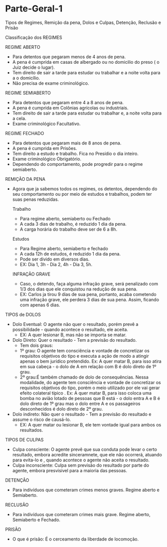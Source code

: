 # Parte-Geral-1
Tipos de Regimes, Remição da pena, Dolos e Culpas, Detenção, Reclusão e Prisão

Classificação dos REGIMES

REGIME ABERTO
- Para detentos que pegaram menos de 4 anos de pena.
- A pena é cumprida em casas de albergado ou no domicilio do preso ( o Juiz decide o lugar).
- Tem direito de sair a tarde para estudar ou trabalhar e a noite volta para a o domicílio.
- Não precisa de exame criminológico.

REGIME SEMIABERTO
- Para detentos que pegaram entre 4 a 8 anos de pena.
- A pena é cumprida em Colônias agrícolas ou industriais.
- Tem direito de sair a tarde para estudar ou trabalhar e, a noite volta para a cela.
- Exame criminológico Facultativo.

REGIME FECHADO
- Para detentos que pegaram mais de 8 anos de pena.
- A pena é cumprida em Prisões.
- Tem direito a estudo e trabalho. Fica no Presídio o dia inteiro.
- Exame criminológico Obrigatório.
- Dependendo do comportamento, pode progredir para o regime semiaberto.

REMIÇÃO DA PENA
- Agora que ja sabemos todos os regimes, os detentos, dependendo do seu comportamento ou por meio de estudos e trabalhos, podem ter suas penas reduzidas.

  Trabalho
  - Para regime aberto, semiaberto ou Fechado
  - A cada 3 dias de trabalho, é reduzido 1 dia da pena.
  - A carga horária do trabalho deve ser de 6 a 8h.
  
  Estudos
  - Para Regime aberto, semiaberto e fechado
  - A cada 12h de estudos, é reduzido 1 dia da pena.
  - Pode ser divido em diversos dias.
  - EX: Dia 1, 3h - Dia 2, 4h - Dia 3, 5h.
  
  INFRAÇÃO GRAVE
  - Caso, o detendo, faça alguma infração grave, será penalizado com 1/3 dos dias que ele conquistou na redução de sua pena.
  - EX: Carlos ja tirou 9 dias de sua pena, portanto, acaba cometendo uma infraçâo grave, ele perdera 3 dias de sua pena. Assim, ficando com apenas 6 dias.
 
TIPOS de DOLOS
  - Dolo Eventual: O agente não quer o resultado, porém prevê a possibilidade - quando  acontece o resultado, ele aceita.
    - EX: A quer lesionar B, mas não se importa se matar.
  - Dolo Direto: Quer o resultado - Tem a previsão do resultado.
    - Tem dois graus:
     - 1º grau: O agente tem consciência e vontade de concretizar os requisitos objetivos do tipo e executa a ação de modo a atingir apenas o bem jurídico pretendido. Ex: A quer matar B, para isso atira em sua cabeça - o dolo de A em relação com B é dolo direto de 1º grau.
     - 2º grau:É também chamado de dolo de consequências. Nessa modalidade, do agente tem consciência e vontade de concretizar os requisitos objetivos do tipo, porém o meio utilizado por ele vai gerar efeito  colateral  típico . Ex: A quer matar B, para isso coloca uma bomba no avião lotado de pessoas que B está - o dolo entra A e B é dolo direto de 1º grau mas o dolo entre A e os passageiros desconhecidos é dolo direto de 2º grau.
  - Dolo indireto: Não quer o resultado - Tem a previsão do resultado e assume o risco de causá-lo.
    - EX: A quer matar ou lesionar B, ele tem vontade igual para ambos os resultados.

TIPOS DE CULPAS
  - Culpa consciente: O agente prevê que sua conduta pode levar o certo resultado, embora acredite sinceramnete, que ele não ocorrerá, atuando para evita-lo e , quando acontece o agente não aceita o resultado.
  - Culpa inconsciente: Culpa sem previsão do resultado por parte do agente, embora presvisivel para a maioria das pessoas.
  
DETENÇÂO
- Para indivíduos que cometeram crimes menos graves. Regime aberto e Semiaberto.
 
RECLUSÃO
- Para indivíduos que cometeram crimes mais grave. Regime aberto, Semiaberto e Fechado.

PRISÃO
- O que é prisão: É o cerceamento da liberdade de locomoção.

